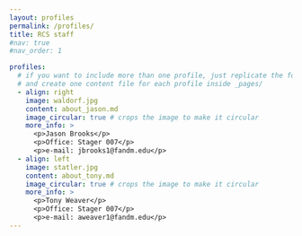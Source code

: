 ```yaml
---
layout: profiles
permalink: /profiles/
title: RCS staff
#nav: true
#nav_order: 1

profiles:
  # if you want to include more than one profile, just replicate the following block
  # and create one content file for each profile inside _pages/
  - align: right
    image: waldorf.jpg
    content: about_jason.md
    image_circular: true # crops the image to make it circular
    more_info: >
      <p>Jason Brooks</p>
      <p>Office: Stager 007</p>
      <p>e-mail: jbrooks1@fandm.edu</p>
  - align: left
    image: statler.jpg
    content: about_tony.md
    image_circular: true # crops the image to make it circular
    more_info: >
      <p>Tony Weaver</p>
      <p>Office: Stager 007</p>
      <p>e-mail: aweaver1@fandm.edu</p>
---
```

